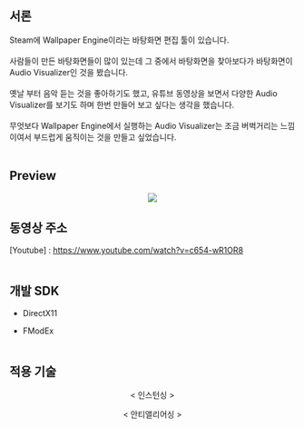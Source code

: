## 서론

Steam에 Wallpaper Engine이라는 바탕화면 편집 툴이 있습니다.<br><br/>
사람들이 만든 바탕화면들이 많이 있는데 그 중에서 바탕화면을 찾아보다가 
바탕화면이 Audio Visualizer인 것을 봤습니다.<br><br/>
옛날 부터 음악 듣는 것을 좋아하기도 했고, 유튜브 동영상을 보면서 다양한 Audio Visualizer를 보기도 하며 한번 만들어 보고 싶다는 생각을 했습니다.<br><br/>
무엇보다 Wallpaper Engine에서 실행하는 Audio Visualizer는 조금 버벅거리는 느낌이여서 부드럽게 움직이는 것을 만들고 싶었습니다.<br><br/>

## Preview

<p align="center">
  <img src="https://postfiles.pstatic.net/MjAyMDA4MDNfMjQ0/MDAxNTk2NDA0Njk4MzUz.wDCxv_0FhLWwdTqlknG6rcx2b1xAB3kT5PWQHAJVl8og.65SPWMH1Mx4Ba8UIHs0Ck-Fv-q77Ot4LAiGqGXPGNUog.GIF.ashi0/ezgif-4-5e0391c06286.gif?type=w966">

## 동영상 주소

[Youtube] : https://www.youtube.com/watch?v=c654-wR1OR8
<br><br/>

## 개발 SDK

* DirectX11

* FModEx
<br><br/>

## 적용 기술

</p> <div align="center"> < 인스턴싱 > </div>
  
</p> <div align="center"> < 안티앨리어싱 > </div>
